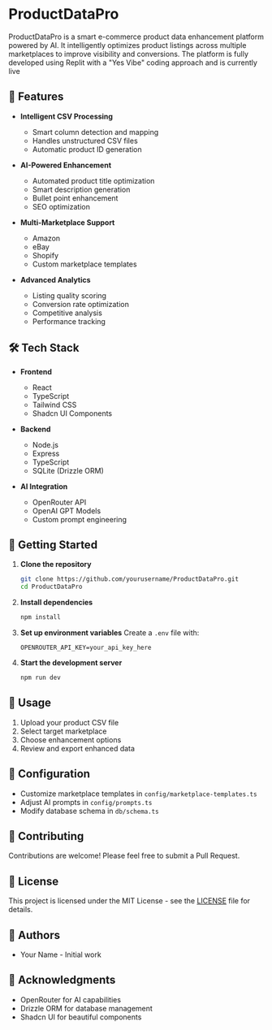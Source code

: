 # ProductDataPro

ProductDataPro is a smart e-commerce product data enhancement platform powered by AI. It intelligently optimizes product listings across multiple marketplaces to improve visibility and conversions. The platform is fully developed using Replit with a "Yes Vibe" coding approach and is currently live
## 🚀 Features

- **Intelligent CSV Processing**
  - Smart column detection and mapping
  - Handles unstructured CSV files
  - Automatic product ID generation

- **AI-Powered Enhancement**
  - Automated product title optimization
  - Smart description generation
  - Bullet point enhancement
  - SEO optimization

- **Multi-Marketplace Support**
  - Amazon
  - eBay
  - Shopify
  - Custom marketplace templates

- **Advanced Analytics**
  - Listing quality scoring
  - Conversion rate optimization
  - Competitive analysis
  - Performance tracking

## 🛠️ Tech Stack

- **Frontend**
  - React
  - TypeScript
  - Tailwind CSS
  - Shadcn UI Components

- **Backend**
  - Node.js
  - Express
  - TypeScript
  - SQLite (Drizzle ORM)

- **AI Integration**
  - OpenRouter API
  - OpenAI GPT Models
  - Custom prompt engineering

## 🚀 Getting Started

1. **Clone the repository**
   ```bash
   git clone https://github.com/yourusername/ProductDataPro.git
   cd ProductDataPro
   ```

2. **Install dependencies**
   ```bash
   npm install
   ```

3. **Set up environment variables**
   Create a `.env` file with:
   ```
   OPENROUTER_API_KEY=your_api_key_here
   ```

4. **Start the development server**
   ```bash
   npm run dev
   ```

## 📝 Usage

1. Upload your product CSV file
2. Select target marketplace
3. Choose enhancement options
4. Review and export enhanced data

## 🔧 Configuration

- Customize marketplace templates in `config/marketplace-templates.ts`
- Adjust AI prompts in `config/prompts.ts`
- Modify database schema in `db/schema.ts`

## 🤝 Contributing

Contributions are welcome! Please feel free to submit a Pull Request.

## 📄 License

This project is licensed under the MIT License - see the [LICENSE](LICENSE) file for details.

## 👥 Authors

- Your Name - Initial work

## 🙏 Acknowledgments

- OpenRouter for AI capabilities
- Drizzle ORM for database management
- Shadcn UI for beautiful components
